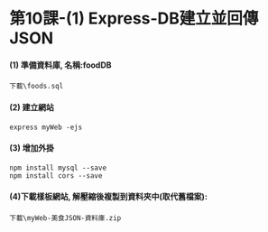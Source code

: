 # 第10課-(1) Express-DB建立並回傳JSON


#### (1) 準備資料庫, 名稱:foodDB
```
下載\foods.sql
```


#### (2) 建立網站
```
express myWeb -ejs
```


#### (3) 增加外掛
```
npm install mysql --save
npm install cors --save
```


#### (4)下載樣板網站, 解壓縮後複製到<myWeb>資料夾中(取代舊檔案):
```
下載\myWeb-美食JSON-資料庫.zip
```

